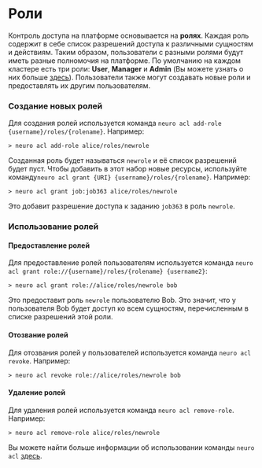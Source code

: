 # Роли

Контроль доступа на платформе основывается на **ролях**. Каждая роль содержит в себе список разрешений доступа к различными сущностям и действиям. Таким образом, пользователи с разными ролями будут иметь разные полномочия на платформе. По умолчанию на каждом кластере есть три роли: **User**, **Manager** и **Admin** \(Вы можете узнать о них больше [здесь](../administration/managing-users-and-quotas.md#kakie-roli-polzovatelei-sushestvuyut)\). Пользователи также могут создавать новые роли и предоставлять их другим пользователям.

### Создание новых ролей

Для создания ролей используется команда `neuro acl add-role {username}/roles/{rolename}`. Например:

```text
> neuro acl add-role alice/roles/newrole
```

Созданная роль будет называться `newrole` и её список разрешений будет пуст. Чтобы добавить в этот набор новые ресурсы, используйте команду`neuro acl grant {URI} {username}/roles/{rolename}`. Например:

```text
> neuro acl grant job:job363 alice/roles/newrole
```

Это добавит разрешение доступа к заданию `job363` в роль `newrole`. 

### Использование ролей

#### Предоставление ролей

Для предоставление ролей пользователям используется команда `neuro acl grant role://{username}/roles/{rolename} {username2}`:

```text
> neuro acl grant role://alice/roles/newrole bob
```

Это предоставит роль `newrole` пользователю Bob. Это значит, что у пользователя Bob будет доступ ко всем сущностям, перечисленным в списке разрешений этой роли.

#### Отозвание ролей

Для отозвания ролей у пользователей используется команда `neuro acl revoke`. Например:

```text
> neuro acl revoke role://alice/roles/newrole bob
```

#### Удаление ролей

Для удаления ролей используется команда `neuro acl remove-role`. Например:

```text
> neuro acl remove-role alice/roles/newrole
```

Вы можете найти больше информации об использовании команды `neuro acl` [здесь](https://neu-ro.gitbook.io/neu-ro-cli-reference/commands/acl).

